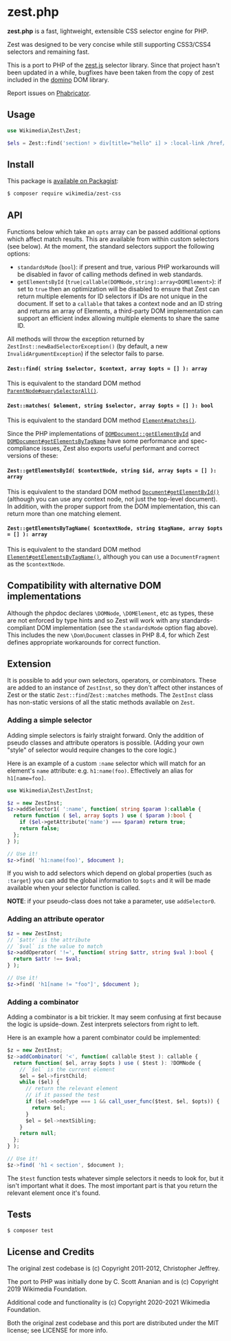 # zest.php

__zest.php__ is a fast, lightweight, extensible CSS selector engine for PHP.

Zest was designed to be very concise while still supporting CSS3/CSS4
selectors and remaining fast.

This is a port to PHP of the [zest.js](https://github.com/chjj/zest)
selector library.  Since that project hasn't been updated in a while,
bugfixes have been taken from the copy of zest included in the
[domino](https://github.com/fgnass/domino/pulls) DOM library.

Report issues on [Phabricator](https://phabricator.wikimedia.org/maniphest/task/edit/form/1/?projects=Parsoid&title=Zest:%20).

## Usage

```php
use Wikimedia\Zest\Zest;

$els = Zest::find('section! > div[title="hello" i] > :local-link /href/ h1', $doc);
```

## Install

This package is [available on Packagist](https://packagist.org/packages/wikimedia/zest-css):

```bash
$ composer require wikimedia/zest-css
```

## API

Functions below which take an `opts` array can be passed additional options
which affect match results.  This are available from within custom selectors
(see below).  At the moment, the standard selectors support the following
options:
* `standardsMode` (`bool`): if present and true, various PHP workarounds
  will be disabled in favor of calling methods defined in web standards.
* `getElementsById` (`true|callable(DOMNode,string):array<DOMElement>`):
  if set to `true` then an optimization will be disabled to ensure that
  Zest can return multiple elements for ID selectors if IDs are not unique
  in the document.  If set to a `callable` that takes a context node and
  an ID string and returns an array of Elements, a third-party DOM
  implementation can support an efficient index allowing multiple
  elements to share the same ID.

All methods will throw the exception returned by
 `ZestInst::newBadSelectorException()` (by default, a new
 `InvalidArgumentException`) if the selector fails to parse.

#### `Zest::find( string $selector, $context, array $opts = [] ): array`</dt>
This is equivalent to the standard
DOM method [`ParentNode#querySelectorAll()`](https://developer.mozilla.org/en-US/docs/Web/API/ParentNode/querySelectorAll).

#### `Zest::matches( $element, string $selector, array $opts = [] ): bool`
This is equivalent to the standard
DOM method [`Element#matches()`](https://developer.mozilla.org/en-US/docs/Web/API/Element/matches).

Since the PHP implementations of
[`DOMDocument::getElementById`](http://php.net/manual/en/domdocument.getelementbyid.php)
and
[`DOMDocument#getElementsByTagName`](http://php.net/manual/en/domdocument.getelementsbytagname.php)
have some performance and spec-compliance issues, Zest also exports useful
performant and correct versions of these:

#### `Zest::getElementsById( $contextNode, string $id, array $opts = [] ): array`
This is equivalent to the standard DOM method
[`Document#getElementById()`](https://developer.mozilla.org/en-US/docs/Web/API/Document/getElementById)
(although you can use any context node, not just the top-level document).
In addition, with the proper support from the DOM implementation, this can
return more than one matching element.

#### `Zest::getElementsByTagName( $contextNode, string $tagName, array $opts = [] ): array`
This is equivalent to the standard DOM method [`Element#getElementsByTagName()`](https://developer.mozilla.org/en-US/docs/Web/API/Element/getElementsByTagName),
although you can use a `DocumentFragment` as the `$contextNode`.

## Compatibility with alternative DOM implementations

Although the phpdoc declares `\DOMNode`, `\DOMElement`, etc as types,
these are not enforced by type hints and so Zest will work with any
standards-compliant DOM implementation (see the `standardsMode`
option flag above).  This includes the new `\Dom\Document` classes
in PHP 8.4, for which Zest defines appropriate workarounds for
correct function.

## Extension

It is possible to add your own selectors, operators, or combinators.
These are added to an instance of `ZestInst`, so they don't affect other
instances of Zest or the static `Zest::find`/`Zest::matches` methods.
The `ZestInst` class has non-static versions of all the static methods
available on `Zest`.

### Adding a simple selector

Adding simple selectors is fairly straight forward. Only the addition of pseudo
classes and attribute operators is possible. (Adding your own "style" of
selector would require changes to the core logic.)

Here is an example of a custom `:name` selector which will match for an
element's `name` attribute: e.g. `h1:name(foo)`. Effectively an alias
for `h1[name=foo]`.

```php
use Wikimedia\Zest\ZestInst;

$z = new ZestInst;
$z->addSelector1( ':name', function( string $param ):callable {
  return function ( $el, array $opts ) use ( $param ):bool {
    if ($el->getAttribute('name') === $param) return true;
    return false;
  };
} );

// Use it!
$z->find( 'h1:name(foo)', $document );
```

If you wish to add selectors which depend on global properties (such as
`:target`) you can add the global information to `$opts` and it will be
made available when your selector function is called.

__NOTE__: if your pseudo-class does not take a parameter, use `addSelector0`.

### Adding an attribute operator

```php
$z = new ZestInst;
// `$attr` is the attribute
// `$val` is the value to match
$z->addOperator( '!=', function( string $attr, string $val ):bool {
  return $attr !== $val;
} );

// Use it!
$z->find( 'h1[name != "foo"]', $document );
```

### Adding a combinator

Adding a combinator is a bit trickier. It may seem confusing at first because
the logic is upside-down. Zest interprets selectors from right to left.

Here is an example how a parent combinator could be implemented:

```js
$z = new ZestInst;
$z->addCombinator( '<', function( callable $test ): callable {
  return function( $el, array $opts ) use ( $test ): ?DOMNode {
    // `$el` is the current element
    $el = $el->firstChild;
    while ($el) {
      // return the relevant element
      // if it passed the test
      if ($el->nodeType === 1 && call_user_func($test, $el, $opts)) {
        return $el;
      }
      $el = $el->nextSibling;
    }
    return null;
  };
} );

// Use it!
$z->find( 'h1 < section', $document );
```

The `$test` function tests whatever simple selectors it needs to look for, but
it isn't important what it does. The most important part is that you return
the relevant element once it's found.


## Tests

```bash
$ composer test
```

## License and Credits

The original zest codebase is
(c) Copyright 2011-2012, Christopher Jeffrey.

The port to PHP was initially done by C. Scott Ananian and is
(c) Copyright 2019 Wikimedia Foundation.

Additional code and functionality is
(c) Copyright 2020-2021 Wikimedia Foundation.

Both the original zest codebase and this port are distributed under
the MIT license; see LICENSE for more info.
